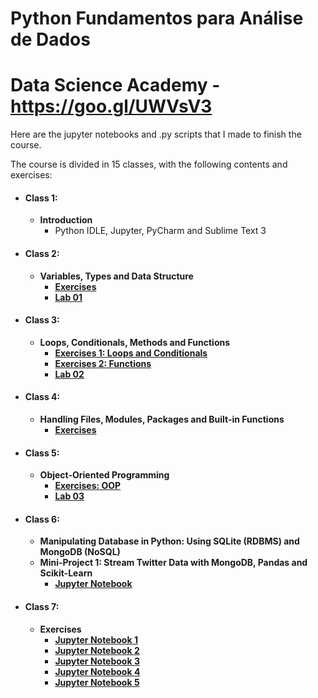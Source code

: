 # Python Fundamentos para Análise de Dados 
# Data Science Academy - https://goo.gl/UWVsV3

<!-- ### **[Certificate.](https://www.coursera.org/account/accomplishments/records/KCKPHCSMLQKS)** Completed at ? ?, 2018. -->

Here are the jupyter notebooks and .py scripts that I made to finish the course.

The course is divided in 15 classes, with the following contents and exercises:

* #### Class 1:
  * **Introduction**
    * Python IDLE, Jupyter, PyCharm and Sublime Text 3
  
* #### Class 2:
  * **Variables, Types and Data Structure**
    * **[Exercises](https://github.com/samuel-sanches-BR/Cursos-Python/blob/dsa-fundPythonExercises/DSA-Python-Cap02-Exercicios.ipynb)**
    * **[Lab 01](https://github.com/samuel-sanches-BR/Cursos-Python/blob/dsa-fundPythonExercises/game.py)**
     
* #### Class 3:
  * **Loops, Conditionals, Methods and Functions**
    * **[Exercises 1: Loops and Conditionals](https://github.com/samuel-sanches-BR/Cursos-Python/blob/dsa-fundPythonExercises/DSA-Python-Cap03-Exercicios-Loops-Condiconais.ipynb)**
    * **[Exercises 2: Functions](https://github.com/samuel-sanches-BR/Cursos-Python/blob/dsa-fundPythonExercises/DSA-Python-Cap03-Exercicios-Funcoes.ipynb)**
    * **[Lab 02](https://github.com/samuel-sanches-BR/Cursos-Python/blob/dsa-fundPythonExercises/calculadora_v1.py)**
 
* #### Class 4:
  * **Handling Files, Modules, Packages and Built-in Functions**
    * **[Exercises](https://github.com/samuel-sanches-BR/Cursos-Python/blob/dsa-fundPythonExercises/DSA-Python-Cap04-ExercicioS.ipynb)**
      
* #### Class 5:
  * **Object-Oriented Programming**
    * **[Exercises: OOP](https://github.com/samuel-sanches-BR/Cursos-Python/blob/dsa-fundPythonExercises/DSA-Python-Cap05-Exercicios.ipynb)**
    * **[Lab 03](https://github.com/samuel-sanches-BR/Cursos-Python/blob/dsa-fundPythonExercises/forca.py)**
 
* #### Class 6:
  * **Manipulating Database in Python: Using SQLite (RDBMS) and MongoDB (NoSQL)**
  * **Mini-Project 1: Stream Twitter Data with MongoDB, Pandas and Scikit-Learn**
    * **[Jupyter Notebook](https://github.com/samuel-sanches-BR/Cursos-Python/blob/dsa-fundPythonExercises/DSA-Python-Cap06-09-Stream%20de%20Dados%20do%20Twitter%20com%20MongoDB%2C%20Pandas%20e%20Scikit%20Learn.ipynb)**
      
* #### Class 7:
  * **Exercises**
    * **[Jupyter Notebook 1](https://github.com/samuel-sanches-BR/Cursos-Python/blob/dsa-fundPythonExercises/missao1.ipynb)**
    * **[Jupyter Notebook 2](https://github.com/samuel-sanches-BR/Cursos-Python/blob/dsa-fundPythonExercises/missao2.ipynb)**
    * **[Jupyter Notebook 3](https://github.com/samuel-sanches-BR/Cursos-Python/blob/dsa-fundPythonExercises/missao3.ipynb)**
    * **[Jupyter Notebook 4](https://github.com/samuel-sanches-BR/Cursos-Python/blob/dsa-fundPythonExercises/missao4.ipynb)**
    * **[Jupyter Notebook 5]()**
    
<!-- * #### Class 3:
  * **Solved Exercise: Matrix Sum**
  * **Solved Exercise: Matrix Multiplication**
  * **OOP: Object Oriented Programming 1**
  * **OOP: Object Oriented Programming 2**
  * **Testable Codes**
  * **Tests**
      * Testable Codes
  * **Exercise list - 3 and Extra exercises**
      * [Exercise 1, 2 and Extra exercise 1, 2](https://github.com/samuel-sanches-BR/Cursos-Python/blob/exercises-coursera-python2/Week3_1_2_E_1_2_class_triangle.py)
      
-->
